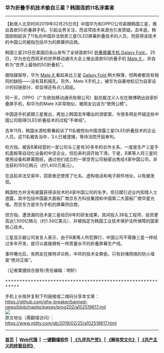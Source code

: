 ### 华为折叠手机技术偷自三星？韩国连抓11名涉案者
------------------------

<div class="post_content">
 <p>
  【新唐人北京时间2019年02月25日讯】中国华为和OPPO公司紧跟韩国三星，推出首款5G折叠屏手机，引起业界关注，而该项技术来源也引发质疑。去年底，韩国刚刚起诉了11名向中国非法倒卖三星OLED屏幕折叠技术的人员，而获得该技术的中国公司被指包括华为的屏幕供应商。
 </p>
 <p>
  韩国三星20日在美国旧金山发布了全球首款5G
  <a href="https://www.ntdtv.com/gb/折叠屏幕手机.htm">
   折叠屏幕手机
  </a>
  <a href="https://www.ntdtv.com/gb/galaxy-fold.htm">
   Galaxy Fold
  </a>
  。25日，华为也在西班牙的世界移动通讯大会上推出首款5G折叠手机
  <a href="https://www.ntdtv.com/gb/mate-x.htm">
   Mate X
  </a>
  ，并自称为“世界上最快的5G折叠机”。
 </p>
 <p>
  据陆媒报导，华为
  <a href="https://www.ntdtv.com/gb/mate-x.htm">
   Mate X
  </a>
  看起来比三星
  <a href="https://www.ntdtv.com/gb/galaxy-fold.htm">
   Galaxy Fold
  </a>
  稍大稍薄，但两者都具有相同的缺陷——没有耳机插孔。另外，Mate X手机上，被华为自豪地标记为自家设计的铰链部分，却显得还有点儿瑕疵。
 </p>
 <p>
  同一天，OPPO（广东欧珀移动通讯有限公司）副总裁沈义人也在微博晒出自家折叠屏手机，和华为的Mate X非常相似，被网友讥讽为“使用公模”。
 </p>
 <p>
  中国造手机紧跟三星推出，再加上韩国去年曝出的泄密案，令很多网友怀疑这些中国公司取得OLED折叠技术的过程“不单纯”。
 </p>
 <p>
  去年11月，韩国水源检察署起诉了11名被控向中国泄露三星OLED折叠技术的企业人员。这11名被告当中，3人已被逮捕，等待法院开庭审判。
 </p>
 <p>
  检方指，被告B某经营的一家公司与三星有30多年的合作关系，一度是生产三星手机面板等自动化设备的中坚企业，但后来利润开始下滑。于是，B某等人将三星的使用设备和屏幕图纸，通过他们成立的一家空壳公司秘密出售给4家中国公司，非法获利155亿韩元（约1,400万美元）。
 </p>
 <p>
  在这起非法交易中，窃密者还使用了化名、虚构电话和电子邮件地址，以免被发现。
 </p>
 <p>
  韩国检方并没有披露获得该技术的4家中国公司的名字。但日媒引述业内知情人士透露，其中包括中国最大面板厂商京东方科技集团和中国第二大面板厂商华星光电。而京东方是华为手机的屏幕供应商，
 </p>
 <p>
  控方指，遭泄漏的技术是三星经历6年的研发成果，其间投入38名工程师，投资更高达1,500亿韩元（约1.34亿美元），并被指定为韩国工业技术保护法所保障的国家核心技术。
 </p>
 <p>
  三星显示器公司发言人表示，由于B某等人所犯罪行，中国公司不需像三星一样经过多年开发，就可以直接拥有一样质量水平的折叠屏幕生产线。
 </p>
 <p>
  事件曝光后，有网友在推特评论称，中共的技术全靠偷，只有封堵网络的防火墙是“绝对正版”。
 </p>
 <p>
  （记者栗捷综合报导/责任编辑：明轩）
 </p>
 <div class="single_ad">
 </div>
</div>

+++++++++++++++++++++++++++++++++++++++++++++++++++++++++++<br/><br/>
手机上长按并复制下列链接或二维码分享本文章：<br/>
https://github.com/gfw-breaker/banned-news/blob/master/pages/prog202/a102519617.md <br/>
<a href='https://github.com/gfw-breaker/banned-news/blob/master/pages/prog202/a102519617.md'><img src='https://github.com/gfw-breaker/banned-news/blob/master/pages/prog202/a102519617.md.png'/></a> <br/>
原文地址（需翻墙访问）：https://www.ntdtv.com/gb/2019/02/25/a102519617.html


------------------------
#### [首页](https://github.com/gfw-breaker/banned-news/blob/master/README.md) &nbsp;|&nbsp; [Web代理](https://github.com/labour-camp/helloworld) &nbsp;|&nbsp; [一键翻墙软件](https://github.com/gfw-breaker/nogfw/blob/master/README.md) &nbsp;| [《九评共产党》](https://github.com/gfw-breaker/9ping.md/blob/master/README.md#九评之一评共产党是什么) | [《解体党文化》](https://github.com/gfw-breaker/jtdwh.md/blob/master/README.md) | [《共产主义的终极目的》](https://github.com/gfw-breaker/gczydzjmd.md/blob/master/README.md)

